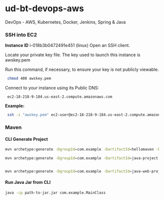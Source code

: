 # ud-bt-devops-aws
DevOps - AWS, Kubernetes, Docker,  Jenkins, Spring &amp; Java


### SSH into EC2

**Instance ID**
i-018b3b0472491e451 (linux)
Open an SSH client.

Locate your private key file. The key used to launch this instance is awskey.pem

Run this command, if necessary, to ensure your key is not publicly viewable.
```sh
 chmod 400 awskey.pem
```
Connect to your instance using its Public DNS:
```
 ec2-18-218-9-184.us-east-2.compute.amazonaws.com
```
**Example:**
```sh
 ssh -i "awskey.pem" ec2-user@ec2-18-218-9-184.us-east-2.compute.amazonaws.com
```

### Maven 
#### CLI Generate Project
```sh
mvn archetype:generate -DgroupId=com.example -DartifactId=hellomaven -DarchetypeArtifactId=maven-archetype-quickstart -DinteractiveMode=false

mvn archetype:generate -DgroupId=com.example -DartifactId=java-project -DarchetypeArtifactId=maven-archetype-quickstart -DinteractiveMode=false


mvn archetype:generate -DgroupId=com.example -DartifactId=java-web-project -DarchetypeArtifactId=maven-archetype-webapp -DinteractiveMode=false

```
#### Run Java Jar from CLI
```sh
java -cp path-to-jar.jar com.example.MainClass
```

